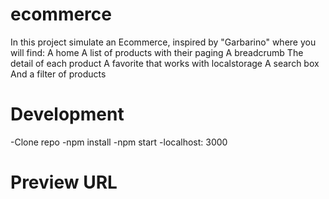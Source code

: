 # ecommerce

In this project simulate an Ecommerce, inspired by "Garbarino" where you will find:
  A home
  A list of products with their paging
  A breadcrumb
  The detail of each product
  A favorite that works with localstorage
  A search box
  And a filter of products

# Development
-Clone repo
-npm install
-npm start
-localhost: 3000

# Preview URL

